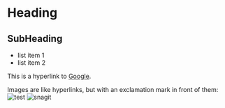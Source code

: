 Heading
=======

SubHeading
----------

  * list item 1
  * list item 2

  This is a hyperlink to [Google](http://google.com).

  Images are like hyperlinks, but with an exclamation mark in front of them:
  ![test](https://www.evernote.com/l/ABdyHeRM7YpLHZ9FUhGdOBxtXbr1XVh4qFUB/image.png)
  ![snagit](https://1drv.ms/i/s!AqvfLFmDAvl3giCbdoUCfS9ggz6N)
  
  